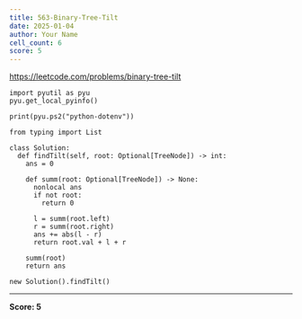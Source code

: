 ```yaml
---
title: 563-Binary-Tree-Tilt
date: 2025-01-04
author: Your Name
cell_count: 6
score: 5
---
```


https://leetcode.com/problems/binary-tree-tilt


```
import pyutil as pyu
pyu.get_local_pyinfo()
```


```
print(pyu.ps2("python-dotenv"))
```


```
from typing import List
```


```
class Solution:
  def findTilt(self, root: Optional[TreeNode]) -> int:
    ans = 0

    def summ(root: Optional[TreeNode]) -> None:
      nonlocal ans
      if not root:
        return 0

      l = summ(root.left)
      r = summ(root.right)
      ans += abs(l - r)
      return root.val + l + r

    summ(root)
    return ans
```


```
new Solution().findTilt()
```


---
**Score: 5**